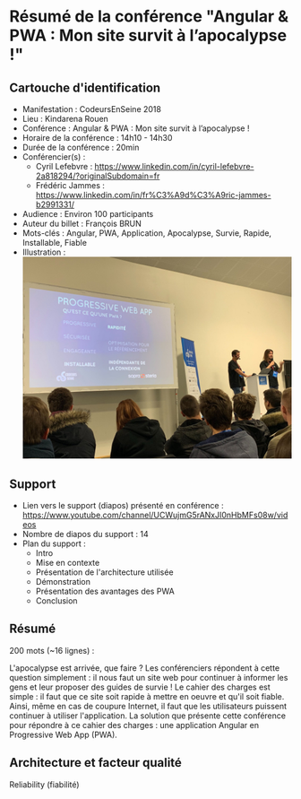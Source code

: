 # Résumé de la conférence "Angular & PWA : Mon site survit à l’apocalypse !"

## Cartouche d'identification

 - Manifestation : CodeursEnSeine 2018
 - Lieu : Kindarena Rouen
 - Conférence : Angular & PWA : Mon site survit à l’apocalypse !
 - Horaire de la conférence : 14h10 - 14h30
 - Durée de la conférence : 20min
 - Conférencier(s) :
   - Cyril Lefebvre : https://www.linkedin.com/in/cyril-lefebvre-2a818294/?originalSubdomain=fr
   - Frédéric Jammes : https://www.linkedin.com/in/fr%C3%A9d%C3%A9ric-jammes-b2991331/
 - Audience : Environ 100 participants
 - Auteur du billet : François BRUN
 - Mots-clés : Angular, PWA, Application, Apocalypse, Survie, Rapide, Installable, Fiable
 - Illustration : ![](confPWA-image.jpg)

## Support
 - Lien vers le support (diapos) présenté en conférence : https://www.youtube.com/channel/UCWujmG5rANxJI0nHbMFs08w/videos
 - Nombre de diapos du support : 14
 - Plan du support :
   - Intro
   - Mise en contexte
   - Présentation de l'architecture utilisée
   - Démonstration
   - Présentation des avantages des PWA
   - Conclusion

## Résumé
200 mots (~16 lignes) :

L'apocalypse est arrivée, que faire ? Les conférenciers répondent à cette question simplement : il nous faut un site web pour continuer à informer les gens et leur proposer des guides de survie ! Le cahier des charges est simple : il faut que ce site soit rapide à mettre en oeuvre et qu'il soit fiable. Ainsi, même en cas de coupure Internet, il faut que les utilisateurs puissent continuer à utiliser l'application. La solution que présente cette conférence pour répondre à ce cahier des charges : une application Angular en Progressive Web App (PWA).





## Architecture et facteur qualité
Reliability (fiabilité) 

